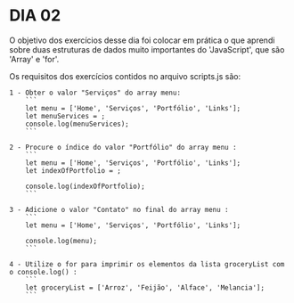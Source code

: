 # DIA 02

O objetivo dos exercícios desse dia foi colocar em prática o que aprendi sobre duas estruturas de dados muito importantes do 'JavaScript', que são 'Array' e 'for'.

Os requisitos dos exercícios contidos no arquivo scripts.js são:

    1 - Obter o valor "Serviços" do array menu:
        ```
        let menu = ['Home', 'Serviços', 'Portfólio', 'Links'];
        let menuServices = ;
        console.log(menuServices);
        ```

    2 - Procure o índice do valor "Portfólio" do array menu :
        ```
        let menu = ['Home', 'Serviços', 'Portfólio', 'Links'];
        let indexOfPortfolio = ;

        console.log(indexOfPortfolio);
        ```

    3 - Adicione o valor "Contato" no final do array menu : 
        ```
        let menu = ['Home', 'Serviços', 'Portfólio', 'Links'];

        console.log(menu);
        ```

    4 - Utilize o for para imprimir os elementos da lista groceryList com o console.log() :
        ```
        let groceryList = ['Arroz', 'Feijão', 'Alface', 'Melancia'];
        ```
